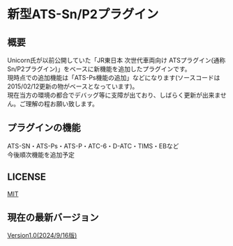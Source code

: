 # 新型ATS-Sn/P2プラグイン  
## 概要  
Unicorn氏が以前公開していた「JR東日本 次世代車両向け ATSプラグイン(通称Sn/P2プラグイン)」をベースに新機能を追加したプラグインです。  
現時点での追加機能は「ATS-Ps機能の追加」などになります(ソースコードは2015/02/12更新の物がベースとなっています)。  
現在当方の環境の都合でデバッグ等に支障が出ており、しばらく更新が出来ません。ご理解の程お願い致します。

## プラグインの機能
ATS-SN・ATS-Ps・ATS-P・ATC-6・D-ATC・TIMS・EBなど  
今後順次機能を追加予定

## LICENSE
[MIT](https://github.com/TomyRailway/NewATS-Sn-P2/blob/main/LICENCE.md)

## 現在の最新バージョン
[Version1.0(2024/9/16版)](https://github.com/TomyRailway/NewATS-Sn-P2/releases/tag/Version1.0)
